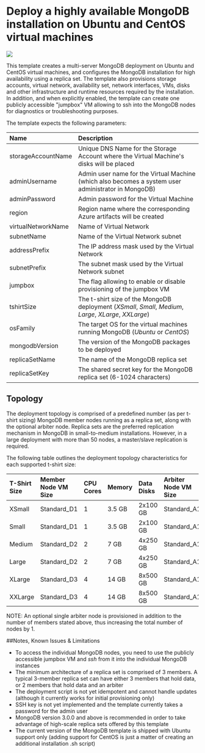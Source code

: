 # Deploy a highly available MongoDB installation on Ubuntu and CentOS virtual machines

<a href="https://azuredeploy.net/" target="_blank">
    <img src="http://azuredeploy.net/deploybutton.png"/>
</a>

This template creates a multi-server MongoDB deployment on Ubuntu and CentOS virtual machines, and configures the MongoDB installation for high availability using a replica set.
The template also provisions storage accounts, virtual network, availability set, network interfaces, VMs, disks and other infrastructure and runtime resources required by the installation.
In addition, and when explicitly enabled, the template can create one publicly accessible "jumpbox" VM allowing to ssh into the MongoDB nodes for diagnostics or troubleshooting purposes.

The template expects the following parameters:

| Name   | Description    |
|:--- |:---|
| storageAccountName  | Unique DNS Name for the Storage Account where the Virtual Machine's disks will be placed |
| adminUsername  | Admin user name for the Virtual Machine (which also becomes a system user administrator in MongoDB)  |
| adminPassword  | Admin password for the Virtual Machine  |
| region | Region name where the corresponding Azure artifacts will be created |
| virtualNetworkName | Name of Virtual Network |
| subnetName | Name of the Virtual Network subnet |
| addressPrefix | The IP address mask used by the Virtual Network |
| subnetPrefix | The subnet mask used by the Virtual Network subnet |
| jumpbox | The flag allowing to enable or disable provisioning of the jumpbox VM |
| tshirtSize | The t-shirt size of the MongoDB deployment (_XSmall_, _Small_, _Medium_, _Large_, _XLarge_, _XXLarge_) |
| osFamily | The target OS for the virtual machines running MongoDB (_Ubuntu_ or _CentOS_) |
| mongodbVersion | The version of the MongoDB packages to be deployed |
| replicaSetName | The name of the MongoDB replica set |
| replicaSetKey | The shared secret key for the MongoDB replica set (6-1024 characters) |

Topology
--------

The deployment topology is comprised of a predefined number (as per t-shirt sizing) MongoDB member nodes running as a replica set, along with the optional
arbiter node. Replica sets are the preferred replication mechanism in MongoDB in small-to-medium installations. However, in a large deployment 
with more than 50 nodes, a master/slave replication is required. 

The following table outlines the deployment topology characteristics for each supported t-shirt size:

| T-Shirt Size | Member Node VM Size | CPU Cores | Memory | Data Disks | Arbiter Node VM Size | # of Members | Arbiter |
|:--- |:---|:---|:---|:---|:---|:---|:---|
| XSmall | Standard_D1 | 1 | 3.5 GB | 2x100 GB | Standard_A1 | 2 | Yes |
| Small | Standard_D1 | 1 | 3.5 GB | 2x100 GB | Standard_A1 | 3 | No |
| Medium | Standard_D2 | 2 | 7 GB | 4x250 GB | Standard_A1 | 4 | Yes |
| Large | Standard_D2 | 2 | 7 GB | 4x250 GB | Standard_A1 | 8 | Yes |
| XLarge | Standard_D3 | 4 | 14 GB | 8x500 GB | Standard_A1 | 8 | Yes |
| XXLarge | Standard_D3 | 4 | 14 GB | 8x500 GB | Standard_A1 | 16 | No |

NOTE: An optional single arbiter node is provisioned in addition to the number of members stated above, thus increasing the total number of nodes by 1.

##Notes, Known Issues & Limitations
- To access the individual MongoDB nodes, you need to use the publicly accessible jumpbox VM and _ssh_ from it into the individual MongoDB instances
- The minimum architecture of a replica set is comprised of 3 members. A typical 3-member replica set can have either 3 members that hold data, or 2 members that hold data and an arbiter
- The deployment script is not yet idempotent and cannot handle updates (although it currently works for initial provisioning only)
- SSH key is not yet implemented and the template currently takes a password for the admin user
- MongoDB version 3.0.0 and above is recommended in order to take advantage of high-scale replica sets offered by this template
- The current version of the MongoDB template is shipped with Ubuntu support only (adding support for CentOS is just a matter of creating an additional installation .sh script)